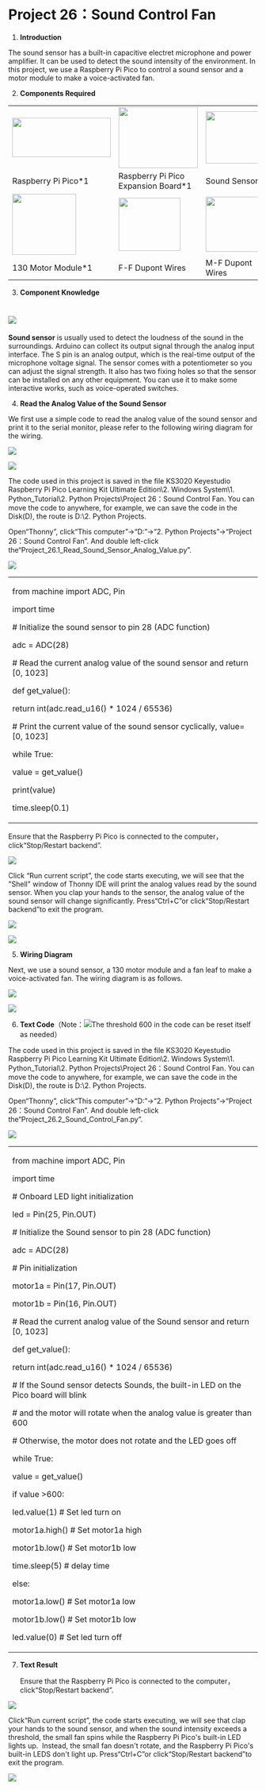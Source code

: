 # Project 26：Sound Control Fan

1.  **Introduction**

The sound sensor has a built-in capacitive electret microphone and power
amplifier. It can be used to detect the sound intensity of the
environment. In this project, we use a Raspberry Pi Pico to control a
sound sensor and a motor module to make a voice-activated fan.

2.  **Components Required**

<table>
<tbody>
<tr class="odd">
<td><p><img src="https://raw.githubusercontent.com/keyestudio/KS3020-KS3020F-Keyestudio-Raspberry-Pi-Pico-Ultimate-Starter-Kit-Python/master/media/8eeca2083cc744159c642a792b53eba2.jpeg" style="width:2.06806in;height:0.82361in" /></p></td>
<td><img src="https://raw.githubusercontent.com/keyestudio/KS3020-KS3020F-Keyestudio-Raspberry-Pi-Pico-Ultimate-Starter-Kit-Python/master/media/bbed91c0b45fcafc7e7163bfeabf68f9.png" style="width:1.66944in;height:1.28472in" /></td>
<td><img src="https://raw.githubusercontent.com/keyestudio/KS3020-KS3020F-Keyestudio-Raspberry-Pi-Pico-Ultimate-Starter-Kit-Python/master/media/2ea1614210807e59a5bc7223a6fa960b.png" style="width:1.46944in;height:1.09722in" /></td>
<td><img src="https://raw.githubusercontent.com/keyestudio/KS3020-KS3020F-Keyestudio-Raspberry-Pi-Pico-Ultimate-Starter-Kit-Python/master/media/7dcbd02995be3c142b2f97df7f7c03ce.png" style="width:0.99028in;height:0.52986in" /></td>
</tr>
<tr class="even">
<td>Raspberry Pi Pico*1</td>
<td>Raspberry Pi Pico Expansion Board*1</td>
<td>Sound Sensor*1</td>
<td>USB Cable*1</td>
</tr>
<tr class="odd">
<td><img src="https://raw.githubusercontent.com/keyestudio/KS3020-KS3020F-Keyestudio-Raspberry-Pi-Pico-Ultimate-Starter-Kit-Python/master/media/6f668af8a0ecdffb5e0b64b21c0fd392.png" style="width:1.34167in;height:1.27708in" /></td>
<td><img src="https://raw.githubusercontent.com/keyestudio/KS3020-KS3020F-Keyestudio-Raspberry-Pi-Pico-Ultimate-Starter-Kit-Python/master/media/2f77153d70a7cea1d49a75550e38eacf.png" style="width:1.31042in;height:1.11806in" /></td>
<td><img src="https://raw.githubusercontent.com/keyestudio/KS3020-KS3020F-Keyestudio-Raspberry-Pi-Pico-Ultimate-Starter-Kit-Python/master/media/1fbdfe0569327d9a42600a54336bf7b5.png" style="width:1.38819in;height:1.15833in" /></td>
<td></td>
</tr>
<tr class="even">
<td>130 Motor Module*1</td>
<td>F-F Dupont Wires</td>
<td>M-F Dupont Wires</td>
<td></td>
</tr>
</tbody>
</table>

3.  **Component Knowledge**

# ![](/media/9271d5f7a7647d7a3c959e6c7b837b5b.png)

**Sound sensor** is usually used to detect the loudness of the sound in
the surroundings. Arduino can collect its output signal through the
analog input interface. The S pin is an analog output, which is the
real-time output of the microphone voltage signal. The sensor comes with
a potentiometer so you can adjust the signal strength. It also has two
fixing holes so that the sensor can be installed on any other equipment.
You can use it to make some interactive works, such as voice-operated
switches.

4.  **Read the Analog Value of the Sound Sensor**

We first use a simple code to read the analog value of the sound sensor
and print it to the serial monitor, please refer to the following wiring
diagram for the wiring.

![](/media/7bcfe48423953695c677c0c504d8f745.png)

![](/media/547329f9d46a7267798728d385b60912.png)

The code used in this project is saved in the file KS3020 Keyestudio
Raspberry Pi Pico Learning Kit Ultimate Edition\\2. Windows System\\1.
Python\_Tutorial\\2. Python Projects\\Project 26：Sound Control Fan. You
can move the code to anywhere, for example, we can save the code in the
Disk(D), the route is D:\\2. Python Projects.

Open“Thonny”, click“This computer”→“D:”→“2. Python Projects”→“Project
26：Sound Control Fan”. And double left-click
the“Project\_26.1\_Read\_Sound\_Sensor\_Analog\_Value.py”.

![](/media/dcb5c22ff7ba7c8f1ca0621b6d2edd8b.png)

<table>
<tbody>
<tr class="odd">
<td><p>from machine import ADC, Pin</p>
<p>import time</p>
<p># Initialize the sound sensor to pin 28 (ADC function)</p>
<p>adc = ADC(28)</p>
<p># Read the current analog value of the sound sensor and return [0, 1023]</p>
<p>def get_value():</p>
<p>return int(adc.read_u16() * 1024 / 65536)</p>
<p># Print the current value of the sound sensor cyclically, value=[0, 1023]</p>
<p>while True:</p>
<p>value = get_value()</p>
<p>print(value)</p>
<p>time.sleep(0.1)</p></td>
</tr>
</tbody>
</table>

Ensure that the Raspberry Pi Pico is connected to the
computer，click“Stop/Restart backend”.

![](/media/cbb7fb1e59c8224034609e4672482714.png)

Click “Run current script”, the code starts executing, we will see that
the "Shell" window of Thonny IDE will print the analog values read by
the sound sensor. When you clap your hands to the sensor, the analog
value of the sound sensor will change significantly. Press“Ctrl+C”or
click“Stop/Restart backend”to exit the program.

![](/media/033a647d45e8b533d703af6c57bd503a.png)

![](/media/ebe92f3cc97f7d21b92d498c9f04f625.png)

5.  **Wiring Diagram**

Next, we use a sound sensor, a 130 motor module and a fan leaf to make a
voice-activated fan. The wiring diagram is as follows.

![](/media/631b461716fe53a2c1138f561acae5f7.png)

![](/media/340c224f0f71765f71d17afc623d595d.png)

6.  **Text Code**（Note：![](/media/c20911df19d11290cf099072fe250029.png)The threshold 600 in the
    code can be reset itself as needed）

The code used in this project is saved in the file KS3020 Keyestudio
Raspberry Pi Pico Learning Kit Ultimate Edition\\2. Windows System\\1.
Python\_Tutorial\\2. Python Projects\\Project 26：Sound Control Fan. You
can move the code to anywhere, for example, we can save the code in the
Disk(D), the route is D:\\2. Python Projects.

Open“Thonny”, click“This computer”→“D:”→“2. Python Projects”→“Project
26：Sound Control Fan”. And double left-click
the“Project\_26.2\_Sound\_Control\_Fan.py”.

![](/media/2fd3e5837ddbbe6883f558f9f3922a49.png)

<table>
<tbody>
<tr class="odd">
<td><p>from machine import ADC, Pin</p>
<p>import time</p>
<p># Onboard LED light initialization</p>
<p>led = Pin(25, Pin.OUT)</p>
<p># Initialize the Sound sensor to pin 28 (ADC function)</p>
<p>adc = ADC(28)</p>
<p># Pin initialization</p>
<p>motor1a = Pin(17, Pin.OUT)</p>
<p>motor1b = Pin(16, Pin.OUT)</p>
<p># Read the current analog value of the Sound sensor and return [0, 1023]</p>
<p>def get_value():</p>
<p>return int(adc.read_u16() * 1024 / 65536)</p>
<p># If the Sound sensor detects Sounds, the built-in LED on the Pico board will blink</p>
<p># and the motor will rotate when the analog value is greater than 600</p>
<p># Otherwise, the motor does not rotate and the LED goes off</p>
<p>while True:</p>
<p>value = get_value()</p>
<p>if value &gt;600:</p>
<p>led.value(1) # Set led turn on</p>
<p>motor1a.high() # Set motor1a high</p>
<p>motor1b.low() # Set motor1b low</p>
<p>time.sleep(5) # delay time</p>
<p>else:</p>
<p>motor1a.low() # Set motor1a low</p>
<p>motor1b.low() # Set motor1b low</p>
<p>led.value(0) # Set led turn off</p></td>
</tr>
</tbody>
</table>

7.  **Text Result**
    
    Ensure that the Raspberry Pi Pico is connected to the
    computer，click“Stop/Restart backend”.

![](/media/4ef29066484fdc0818796ad3cffcfc61.png)

Click“Run current script”, the code starts executing, we will see that
clap your hands to the sound sensor, and when the sound intensity
exceeds a threshold, the small fan spins while the Raspberry Pi Pico's
built-in LED lights up.  Instead, the small fan doesn't rotate, and the
Raspberry Pi Pico's built-in LEDS don't light up. Press“Ctrl+C”or
click“Stop/Restart backend”to exit the program.

![](/media/ab4cfcab677950942adac1410e7e7e6e.png)
